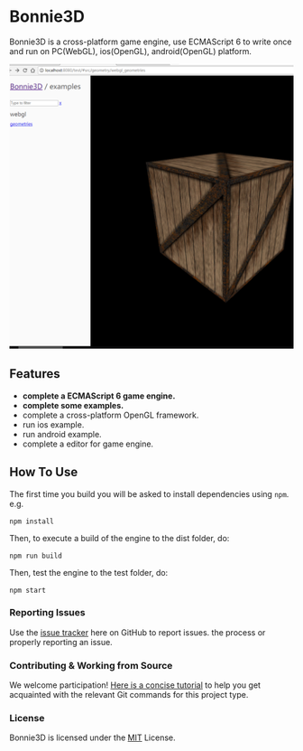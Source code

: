 # Bonnie3D

Bonnie3D is a cross-platform game engine, use ECMAScript 6 to write once and run on PC(WebGL), ios(OpenGL), android(OpenGL) platform.

<img src="https://github.com/3dseals/Bonnie3D/blob/master/test/res/textures/example.png">

## Features

- **complete a ECMAScript 6 game engine.**
- **complete some examples.**
- complete a cross-platform OpenGL framework.
- run ios example.
- run android example.
- complete a editor for game engine.


## How To Use

The first time you build you will be asked to install dependencies using `npm`. e.g.

    npm install 

Then, to execute a build of the engine to the dist folder, do:

    npm run build

Then, test the engine to the test folder, do:

    npm start
    

### Reporting Issues
Use the [issue tracker](https://github.com/3dseals/Bonnie3D/issues?page=1&state=open) here on GitHub to report issues. 
the process or properly reporting an issue.

### Contributing & Working from Source
We welcome participation! [Here is a concise tutorial](https://git-scm.com/book/en/v2/Distributed-Git-Contributing-to-a-Project#Forked-Public-Project) to help you get acquainted with the relevant Git commands for this project type.

### License
Bonnie3D is licensed under the [MIT](LICENSE.md) License. 